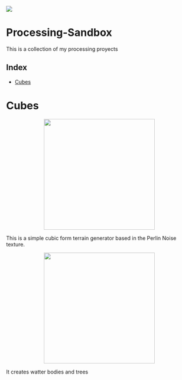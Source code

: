 <p align="left">
<img src="https://img.shields.io/badge/STATUS-IN%20DEVELOPMENT-green">
</p>

# Processing-Sandbox

This is a collection of my processing proyects 

## Index
   * [Cubes](#Cubes)
   
# Cubes
<p align="center">
    <img width="300" height="300" src="https://user-images.githubusercontent.com/92734840/200025988-b6d5b589-a744-40bf-aa7f-7e32eb7557b8.gif">
</p>

This is a simple cubic form terrain generator based in the Perlin Noise texture.
<p align="center">
    <img width="300" height="300" src="https://upload.wikimedia.org/wikipedia/commons/8/8b/PerlinNoise2d.png">
</p>
It creates watter bodies and trees 



